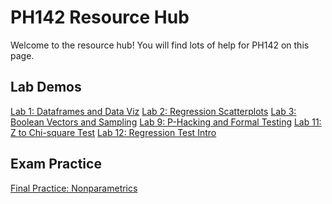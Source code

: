 # PH142 Resource Hub
Welcome to the resource hub! You will find lots of help for PH142 on this page.

## Lab Demos
<a href="lab_demos/lab_1/lab_1_demo.html">Lab 1: Dataframes and Data Viz</a>
<a href="lab_demos/lab_2/lab_2_demo.html">Lab 2: Regression Scatterplots</a>
<a href="lab_demos/lab_3/lab_3_demo.html">Lab 3: Boolean Vectors and Sampling</a>
<a href="lab_demos/lab_9/lab_9_demo.html">Lab 9: P-Hacking and Formal Testing</a>
<a href="lab_demos/lab_11/Lab (2018-11-08).html">Lab 11: Z to Chi-square Test</a>
<a href="lab_demos/lab_12/lab_12.html">Lab 12: Regression Test Intro</a>


## Exam Practice
<a href="final/nonparametric.html">Final Practice: Nonparametrics</a>

